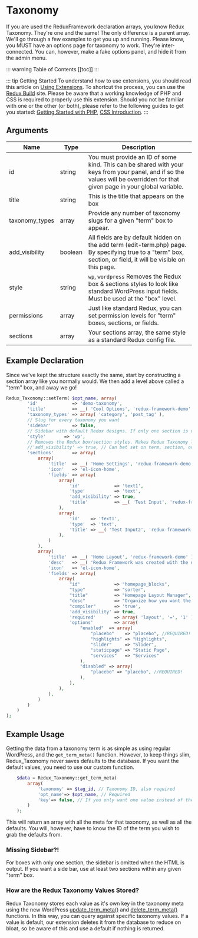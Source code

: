 # Taxonomy <Badge text="enhancement" type="warn"/>

If you are used the ReduxFramework declaration arrays, you know Redux Taxonomy. They're one and the same! The only difference is a parent array. We'll go through a few examples to get you up and running. Please know, you MUST have an options page for taxonomy to work. They're inter-connected. You can, however, make a fake options panel, and hide it from the admin menu. 

::: warning Table of Contents
[[toc]]
:::

::: tip Getting Started
To understand how to use extensions, you should read this article on [Using Extensions](../guides/basics/using-extensions.md).
 To shortcut the process, you can use the [Redux Build](http://build.redux.io/) site. Please be aware that a working 
 knowledge of PHP and CSS is required to properly use this extension. Should you not be familiar with one or the other 
 (or both), please refer to the following guides to get you started: 
 [Getting Started with PHP](http://www.php.net/manual/en/tutorial.php), 
 [CSS Introduction](http://www.w3schools.com/css/css_intro.asp).
:::

## Arguments

|Name|Type|Description|
|--- |--- |--- |
|id|string|You must provide an ID of some kind. This can be shared with your keys from your panel, and if so the values will be overridden for that given page in your global variable.|
|title|string|This is the title that appears on the box|
|taxonomy_types|array|Provide any number of taxonomy slugs for a given "term" box to appear.|
|add_visibility|boolean|All fields are by default hidden on the add term (edit-term.php) page. By specifying true to a "term" box, section, or field, it will be visible on this page.|
|style|string|`wp`, `wordpress` Removes the Redux box & sections styles to look like standard WordPress input fields. Must be used at the "box" level.|
|permissions|array|Just like standard Redux, you can set permission levels for "term" boxes, sections, or fields.|
|sections|array|Your sections array, the same style as a standard Redux config file.|

## Example Declaration
Since we've kept the structure exactly the same, start by constructing a section array like you normally would. We then 
add a level above called a "term" box, and away we go!

```php
Redux_Taxonomy::setTerm( $opt_name, array(
        'id'             => 'demo-taxonomy',
        'title'          => __( 'Cool Options', 'redux-framework-demo' ),
        'taxonomy_types' => array( 'category', 'post_tag' ),
        // Slug for every taxonomy you want
        'sidebar'        => false,
        // Sidebar with default Redux designs. If only one section is defined, this will be set to true.
        'style'       => 'wp',
        // Removes the Redux box/section styles. Makes Redux Taxonomy look like standard WP fields.
        //'add_visibility' => true, // Can bet set on term, section, or field level. Denotes what fields to be displayed on the add {TERM} pages.
        'sections'       => array(
            array(
                'title'  => __( 'Home Settings', 'redux-framework-demo' ),
                'icon'   => 'el-icon-home',
                'fields' => array(
                    array(
                        'id'             => 'text1',
                        'type'           => 'text',
                        'add_visibility' => true,
                        'title'          => __( 'Test Input', 'redux-framework-demo' ),
                    ),
                    array(
                        'id'    => 'text1',
                        'type'  => 'text',
                        'title' => __( 'Test Input2', 'redux-framework-demo' ),
                    ),
                )
            ),
            array(
                'title'  => __( 'Home Layout', 'redux-framework-demo' ),
                'desc'   => __( 'Redux Framework was created with the developer in mind. It allows for any theme developer to have an advanced theme panel with most of the features a developer would need. For more information check out the Github repo at: <a href="https://github.com/ReduxFramework/Redux-Framework">https://github.com/ReduxFramework/Redux-Framework</a>', 'redux-framework-demo' ),
                'icon'   => 'el-icon-home',
                'fields' => array(
                    array(
                        "id"             => "homepage_blocks",
                        "type"           => "sorter",
                        "title"          => "Homepage Layout Manager",
                        "desc"           => "Organize how you want the layout to appear on the homepage",
                        "compiler"       => 'true',
                        'add_visibility' => true,
                        'required'       => array( 'layout', '=', '1' ),
                        'options'        => array(
                            "enabled"  => array(
                                "placebo"    => "placebo", //REQUIRED!
                                "highlights" => "Highlights",
                                "slider"     => "Slider",
                                "staticpage" => "Static Page",
                                "services"   => "Services"
                            ),
                            "disabled" => array(
                                "placebo" => "placebo", //REQUIRED!
                            ),
                        ),
                    ),
                ),
            )
        )
    )
);
```

## Example Usage
Getting the data from a taxonomy term is as simple as using regular WordPress, and the `get_term_meta()` function. 
However, to keep things slim, Redux_Taxonomy never saves defaults to the database. If you want the default values, you 
need to use our custom function.

```php
    $data = Redux_Taxonomy::get_term_meta( 
        array( 
            'taxonomy' => $tag_id, // Taxonomy ID, also required
            'opt_name'=> $opt_name, // Required
            'key'=> false, // If you only want one value instead of the full array
        ) 
    );
```

This will return an array with all the meta for that taxonomy, as well as all the defaults. You will, however, have to 
know the ID of the term you wish to grab the defaults from.

### Missing Sidebar?!
For boxes with only one section, the sidebar is omitted when the HTML is output. If you want a side bar, use at least 
two sections within any given "term" box.

### How are the Redux Taxonomy Values Stored?
Redux Taxonomy stores each value as it's own key in the taxonomy meta using the new WordPress [update_term_meta()](https://developer.wordpress.org/reference/functions/update_term_meta/) 
and [delete_term_meta()](https://developer.wordpress.org/reference/functions/delete_term_meta/) functions. 
In this way, you can query against specific taxonomy values. If a value is default, our extension deletes it from the 
database to reduce on bloat, so be aware of this and use a default if nothing is returned.